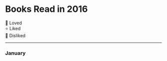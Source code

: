 <h1>Books Read in 2016</h1>

:star2: Loved <br>
:star: Liked <br>
:hankey: Disliked <br>
<hr>
<h3>January</h3>
